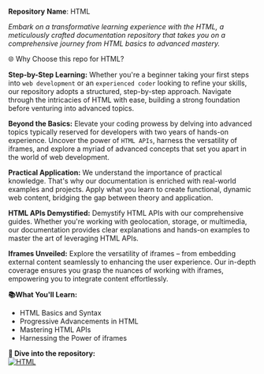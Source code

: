 **Repository** **Name**: HTML

*Embark on a transformative learning experience with the HTML, a meticulously crafted documentation repository that takes you on a comprehensive journey from HTML basics to advanced mastery.*

🌐 Why Choose this repo for HTML?

**Step-by-Step Learning:** Whether you're a beginner taking your first steps into `web development` or an `experienced coder` looking to refine your skills, our repository adopts a structured, step-by-step approach. Navigate through the intricacies of HTML with ease, building a strong foundation before venturing into advanced topics.

**Beyond the Basics:** Elevate your coding prowess by delving into advanced topics typically reserved for developers with two years of hands-on experience. Uncover the power of `HTML APIs`, harness the versatility of iframes, and explore a myriad of advanced concepts that set you apart in the world of web development.

**Practical Application:** We understand the importance of practical knowledge. That's why our documentation is enriched with real-world examples and projects. Apply what you learn to create functional, dynamic web content, bridging the gap between theory and application.

**HTML APIs Demystified:** Demystify HTML APIs with our comprehensive guides. Whether you're working with geolocation, storage, or multimedia, our documentation provides clear explanations and hands-on examples to master the art of leveraging HTML APIs.

**Iframes Unveiled:** Explore the versatility of iframes – from embedding external content seamlessly to enhancing the user experience. Our in-depth coverage ensures you grasp the nuances of working with iframes, empowering you to integrate content effortlessly.

**📚What You'll Learn:**

- HTML Basics and Syntax
- Progressive Advancements in HTML
- Mastering HTML APIs
- Harnessing the Power of iframes

**🚀 Dive into the repository:**<BR>
 [![HTML](https://img.shields.io/badge/LEARN-HTML-F4511E?style=for-the-badge&logo=github)](https://github.com/Prince-GH/HTML/blob/main/HTML.md)

